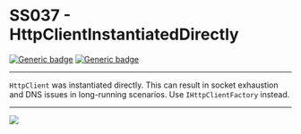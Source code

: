 # SS037 - HttpClientInstantiatedDirectly

[![Generic badge](https://img.shields.io/badge/Severity-Warning-yellow.svg)](https://shields.io/) [![Generic badge](https://img.shields.io/badge/CodeFix-No-lightgrey.svg)](https://shields.io/)

---

`HttpClient` was instantiated directly. This can result in socket exhaustion and DNS issues in long-running scenarios. Use `IHttpClientFactory` instead.

---

![](./attachments/SS001.gif)